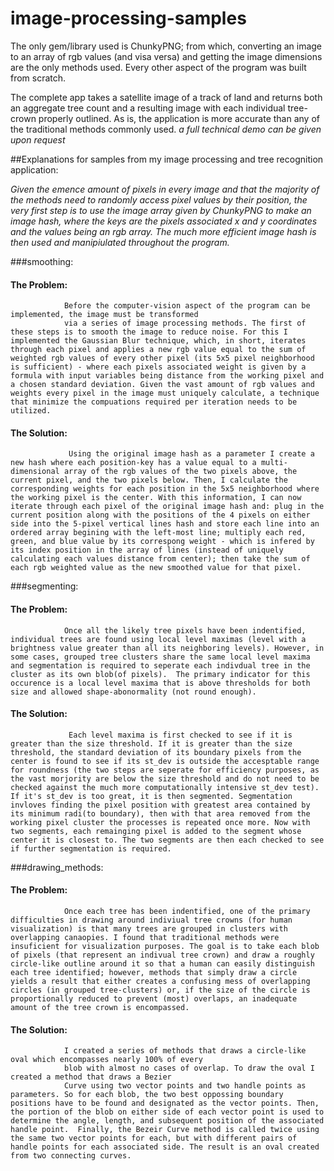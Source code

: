 # image-processing-samples

The only gem/library used is ChunkyPNG; from which, converting an image to an array of rgb values (and visa versa) and getting the image dimensions are the only methods used. Every other aspect of the program was built from scratch.

The complete app takes a satellite image of a track of land and returns both an aggregate tree count
and a resulting image with each individual tree-crown properly outlined. 
As is, the application is more accurate than any of the traditional methods commonly used.
*a full technical demo can be given upon request*

##Explanations for samples from my image processing and tree recognition application:

 *Given the emence amount of pixels in every image and that the majority of the methods need to randomly access pixel  values by their position, the very first step is to use the image array given by ChunkyPNG to make an image hash,    where the keys are the pixels associated x and y coordinates and the values being an rgb array. The much more        efficient image hash is then used and manipiulated throughout the program.*

###smoothing:
####    The Problem:

                Before the computer-vision aspect of the program can be implemented, the image must be transformed
                via a series of image processing methods. The first of these steps is to smooth the image to reduce noise. For this I implemented the Gaussian Blur technique, which, in short, iterates through each pixel and applies a new rgb value equal to the sum of weighted rgb values of every other pixel (its 5x5 pixel neighborhood is sufficient) - where each pixels associated weight is given by a formula with input variables being distance from the working pixel and a chosen standard deviation. Given the vast amount of rgb values and weights every pixel in the image must uniquely calculate, a technique that minimize the compuations required per iteration needs to be utilized.

####    The Solution:

                 Using the original image hash as a parameter I create a new hash where each position-key has a value equal to a multi-dimensional array of the rgb values of the two pixels above, the current pixel, and the two pixels below. Then, I calculate the corresponding weights for each position in the 5x5 neighborhood where the working pixel is the center. With this information, I can now iterate through each pixel of the original image hash and: plug in the current position along with the positions of the 4 pixels on either side into the 5-pixel vertical lines hash and store each line into an ordered array begining with the left-most line; multiply each red, green, and blue value by its correspong weight - which is infered by its index position in the array of lines (instead of uniquely calculating each values distance from center); then take the sum of each rgb weighted value as the new smoothed value for that pixel.   

###segmenting:
####	The Problem:

				Once all the likely tree pixels have been indentified, individual trees are found using local level maximas (level with a brightness value greater than all its neighboring levels). However, in some cases, grouped tree clusters share the same local level maxima and segmentation is required to seperate each indivdual tree in the cluster as its own blob(of pixels).  The primary indicator for this occurence is a local level maxima that is above thresholds for both size and allowed shape-abonormality (not round enough). 

####	The Solution:

				 Each level maxima is first checked to see if it is greater than the size threshold. If it is greater than the size threshold, the standard deviation of its boundary pixels from the center is found to see if its st_dev is outside the accesptable range for roundness (the two steps are seperate for efficiency purposes, as the vast morjority are below the size threshold and do not need to be checked against the much more computationally intensive st_dev test). If it's st_dev is too great, it is then segmented. Segmentation invloves finding the pixel position with greatest area contained by its minimum radi(to boundary), then with that area removed from the working pixel cluster the processes is repeated once more. Now with two segments, each remainging pixel is added to the segment whose center it is closest to. The two segments are then each checked to see if further segmentation is required.    

###drawing_methods:
####    The Problem:

                Once each tree has been indentified, one of the primary difficulties in drawing around indiviual tree crowns (for human visualization) is that many trees are grouped in clusters with overlapping canaopies. I found that traditional methods were insuficient for visualization purposes. The goal is to take each blob of pixels (that represent an indivual tree crown) and draw a roughly circle-like outline around it so that a human can easily distinguish each tree identified; however, methods that simply draw a circle yields a result that either creates a confusing mess of overlapping circles (in grouped tree-clusters) or, if the size of the circle is proportionally reduced to prevent (most) overlaps, an inadequate amount of the tree crown is encompassed.

####	The Solution:

	            I created a series of methods that draws a circle-like oval which encompasses nearly 100% of every
				blob with almost no cases of overlap. To draw the oval I created a method that draws a Bezier
				Curve using two vector points and two handle points as parameters. So for each blob, the two best oppossing boundary positions have to be found and designated as the vector points. Then, the portion of the blob on either side of each vector point is used to determine the angle, length, and subsequent position of the associated handle point.  Finally, the Bezeir Curve method is called twice using the same two vector points for each, but with different pairs of handle points for each associated side. The result is an oval created from two connecting curves. 

